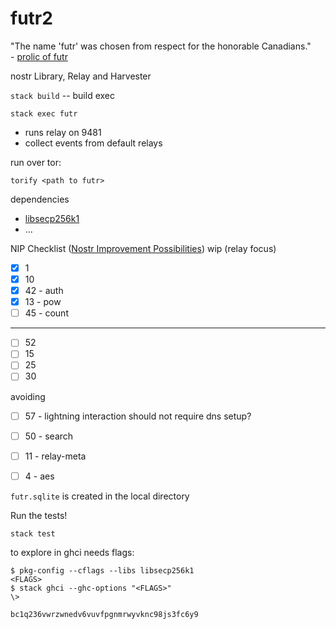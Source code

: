 # futr2

"The name 'futr' was chosen from respect for the honorable Canadians."  
    - [prolic of futr](https://github.com/prolic/futr)


nostr Library, Relay and Harvester  

`stack build` -- build exec

`stack exec futr` 
- runs relay on 9481
- collect events from default relays 

run over tor: 

`torify <path to futr>`

dependencies 
- [libsecp256k1](https://github.com/bitcoin-core/secp256k1#building-with-autotools)
- ...

NIP Checklist ([Nostr Improvement Possibilities](https://github.com/nostr-protocol/nips))
wip (relay focus)
- [x] 1 
- [x] 10 
- [x] 42 - auth
- [x] 13 - pow
- [ ] 45 - count

---            
- [ ] 52 
- [ ] 15
- [ ] 25  
- [ ] 30

avoiding 
- [ ] 57 - lightning interaction should not require dns setup?
- [ ] 50 - search
- [ ] 11 - relay-meta
- [ ] 4 - aes 


`futr.sqlite` is created in the local directory   

Run the tests!

`stack test` 


to explore in ghci needs flags: 
```
$ pkg-config --cflags --libs libsecp256k1
<FLAGS>
$ stack ghci --ghc-options "<FLAGS>"
\> 
```

`bc1q236vwrzwnedv6vuvfpgnmrwyvknc98js3fc6y9`


